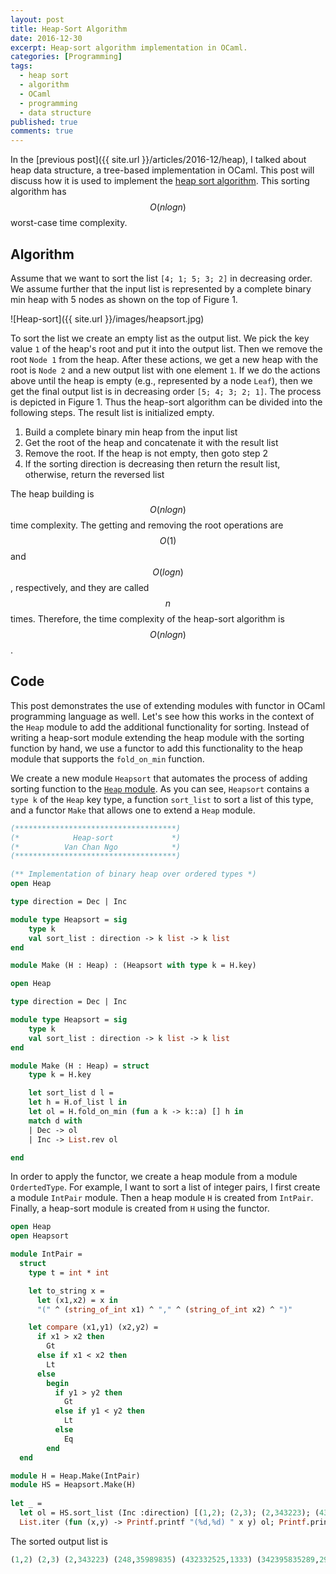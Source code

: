 ```yaml
---
layout: post
title: Heap-Sort Algorithm
date: 2016-12-30
excerpt: Heap-sort algorithm implementation in OCaml.
categories: [Programming]
tags:
  - heap sort
  - algorithm
  - OCaml
  - programming
  - data structure
published: true
comments: true
---
```


In the [previous post]({{ site.url }}/articles/2016-12/heap), I talked about heap data structure, a tree-based implementation 
in OCaml. This post will discuss how it is used to implement the [heap sort algorithm][1]. 
This sorting algorithm has $$O(nlogn)$$ worst-case time complexity. 

## Algorithm

Assume that we want to sort the list `[4; 1; 5; 3; 2]` in decreasing order. We assume further that the input list is represented by a complete binary min heap with 5 nodes as shown on the top of Figure 1. 

![Heap-sort]({{ site.url }}/images/heapsort.jpg)

To sort the list we create an empty list as the output list. We pick the key value `1` of the heap's root and put it into the output list. Then we remove the root `Node 1` from the heap. After these actions, we get a new heap with the root is `Node 2` and a new output list with one element `1`. If we do the actions above until the heap is empty (e.g., represented by a node `Leaf`), then we get the final output list is in decreasing order `[5; 4; 3; 2; 1]`. The process is depicted in Figure 1. Thus the heap-sort algorithm can be divided into the following steps. The result list is initialized empty.

1. Build a complete binary min heap from the input list
2. Get the root of the heap and concatenate it with the result list
3. Remove the root. If the heap is not empty, then goto step 2 
4. If the sorting direction is decreasing then return the result list, otherwise, return the reversed list

The heap building is $$O(nlogn)$$ time complexity. The getting and removing the root operations are $$O(1)$$ and $$O(logn)$$, respectively, and they are called $$n$$ times. Therefore, the time complexity of the heap-sort algorithm is $$O(nlogn)$$. 

## Code

This post demonstrates the use of extending modules with functor in OCaml programming language as well. 
Let's see how this works in the context of the `Heap` module to add the additional functionality 
for sorting. Instead of writing a heap-sort module extending the heap module with the sorting function by hand, we use a functor to add this functionality to the heap module that supports the `fold_on_min` function.

We create a new module `Heapsort` that automates the process of adding sorting function to the [`Heap` module][1]. As you can see, `Heapsort` contains a `type k` of the `Heap` key type, a function `sort_list` to sort a list of this type, and a functor `Make` that allows one to extend a `Heap` module.  

```ocaml
(************************************)
(*            Heap-sort             *)
(*          Van Chan Ngo            *)
(************************************)

(** Implementation of binary heap over ordered types *)
open Heap

type direction = Dec | Inc

module type Heapsort = sig
	type k
	val sort_list : direction -> k list -> k list
end

module Make (H : Heap) : (Heapsort with type k = H.key)
```

```ocaml
open Heap

type direction = Dec | Inc

module type Heapsort = sig
	type k
	val sort_list : direction -> k list -> k list
end

module Make (H : Heap) = struct
	type k = H.key

	let sort_list d l = 
	let h = H.of_list l in
	let ol = H.fold_on_min (fun a k -> k::a) [] h in 
	match d with
	| Dec -> ol
	| Inc -> List.rev ol

end
```

In order to apply the functor, we create a heap module from a module `OrdertedType`. For example, I want to sort a list of integer pairs, I first create a module `IntPair` module. Then a heap module `H` is created from `IntPair`. Finally, a heap-sort module is created from `H` using the functor.

```ocaml
open Heap
open Heapsort

module IntPair =
  struct
    type t = int * int

    let to_string x =
      let (x1,x2) = x in
      "(" ^ (string_of_int x1) ^ "," ^ (string_of_int x2) ^ ")"

    let compare (x1,y1) (x2,y2) =
      if x1 > x2 then
        Gt
      else if x1 < x2 then
        Lt
      else
        begin
          if y1 > y2 then
            Gt
          else if y1 < y2 then
            Lt
          else
            Eq
        end
  end   

module H = Heap.Make(IntPair)
module HS = Heapsort.Make(H)
    
let _ =
  let ol = HS.sort_list (Inc :direction) [(1,2); (2,3); (2,343223); (432332525,1333); (342395835289,29235899589); (248,35989835)] in
  List.iter (fun (x,y) -> Printf.printf "(%d,%d) " x y) ol; Printf.printf "\n"
```
The sorted output list is

```ocaml
(1,2) (2,3) (2,343223) (248,35989835) (432332525,1333) (342395835289,29235899589) 
```

[1]: https://en.wikipedia.org/wiki/Heapsort